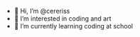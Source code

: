 - 👋 Hi, I’m @cereriss
- 👀 I’m interested in coding and art
- 🌱 I’m currently learning coding at school
<!---- 📫 How to reach me: @cereriss on telegram 


cereriss/cereriss is a ✨ special ✨ repository because its `README.md` (this file) appears on your GitHub profile.
You can click the Preview link to take a look at your changes.
--->

  <!--- - 💞️ I’m looking to collaborate on ... --->
